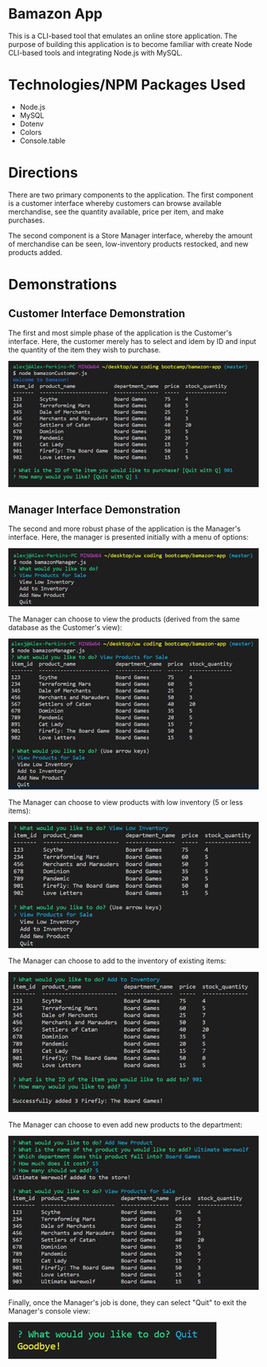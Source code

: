 # Bamazon App
This is a CLI-based tool that emulates an online store application. The purpose of building this application is to become familiar with create Node CLI-based tools and integrating Node.js with MySQL.

# Technologies/NPM Packages Used
- Node.js
- MySQL
- Dotenv
- Colors
- Console.table

# Directions
There are two primary components to the application. The first component is a customer interface whereby customers can browse available merchandise, see the quantity available, price per item, and make purchases.

The second component is a Store Manager interface, whereby the amount of merchandise can be seen, low-inventory products restocked, and new products added.

# Demonstrations
## Customer Interface Demonstration
The first and most simple phase of the application is the Customer's interface. Here, the customer merely has to select and idem by ID and input the quantity of the item they wish to purchase.

!["Customer's View"](Images/bamazonCustomer-view.JPG)

## Manager Interface Demonstration

The second and more robust phase of the application is the Manager's interface. Here, the manager is presented initially with a menu of options:

!["Manager's view"](Images/bamazonManager-menu-view.JPG)

The Manager can choose to view the products (derived from the same database as the Customer's view):

!["Manager's view of products"](Images/bamazonManager-view-products.JPG)

The Manager can choose to view products with low inventory (5 or less items):

!["Manager's view of low inventory items"](/Images/bamazonManager-view-low-inventory.JPG)

The Manager can choose to add to the inventory of existing items:

!["Manager's option to add to item inventory count"](/Images/bamazonManager-add-to-inventory.JPG)

The Manager can choose to even add new products to the department:

!["Manager's optoin to add new item to department"](/Images/bamazonManager-add-new-product.JPG)

Finally, once the Manager's job is done, they can select "Quit" to exit the Manager's console view:

!["Manager's 'Quit' Option](/Images/bamazonManager-quit.JPG)